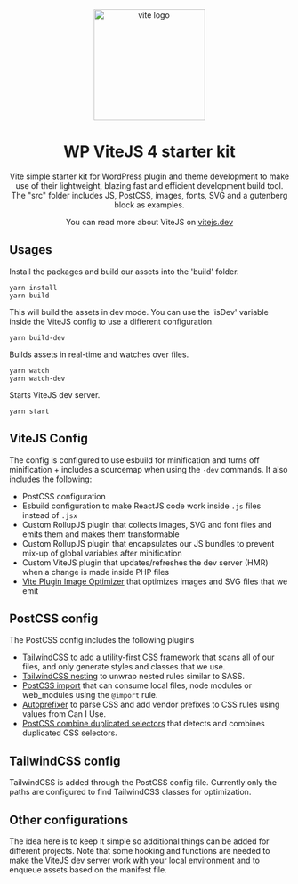 <div align="center">
  <a href="https://vitejs.dev/">
    <img width="200" height="200" hspace="10" src="https://vitejs.dev/logo.svg" alt="vite logo" />
  </a>
  <h1>WP ViteJS 4 starter kit</h1>
  <p>
Vite simple starter kit for WordPress plugin and theme development to make use of their lightweight, blazing fast and efficient development build tool. The "src" folder includes JS, PostCSS, images, fonts, SVG and a gutenberg block as examples.

You can read more about ViteJS on [vitejs.dev](https://vitejs.dev)
</p>
</div>

## Usages

Install the packages and build our assets into the 'build' folder.
```
yarn install
yarn build
```

This will build the assets in dev mode. You can use the 'isDev' variable inside the ViteJS config to use a different configuration.
```
yarn build-dev
```

Builds assets in real-time and watches over files.
```
yarn watch
yarn watch-dev
```

Starts ViteJS dev server.
```
yarn start
```

## ViteJS Config
The config is configured to use esbuild for minification and turns off minification + includes a sourcemap when using the `-dev` commands. It also includes the following:
- PostCSS configuration
- Esbuild configuration to make ReactJS code work inside `.js` files instead of `.jsx`
- Custom RollupJS plugin that collects images, SVG and font files and emits them and makes them transformable
- Custom RollupJS plugin that encapsulates our JS bundles to prevent mix-up of global variables after minification
- Custom ViteJS plugin that updates/refreshes the dev server (HMR) when a change is made inside PHP files
- [Vite Plugin Image Optimizer](https://github.com/FatehAK/vite-plugin-image-optimizer) that optimizes images and SVG files that we emit

## PostCSS config

The PostCSS config includes the following plugins
- [TailwindCSS](https://tailwindcss.com/docs/installation) to add a utility-first CSS framework that scans all of our files, and only generate styles and classes that we use.
- [TailwindCSS nesting](https://tailwindcss.com/docs/using-with-preprocessors#nesting) to unwrap nested rules similar to SASS.
- [PostCSS import](https://github.com/postcss/postcss-import) that can consume local files, node modules or web_modules using the `@import` rule.
- [Autoprefixer](https://github.com/postcss/autoprefixer) to parse CSS and add vendor prefixes to CSS rules using values from Can I Use.
- [PostCSS combine duplicated selectors](https://github.com/ChristianMurphy/postcss-combine-duplicated-selectors) that detects and combines duplicated CSS selectors.

## TailwindCSS config
TailwindCSS is added through the PostCSS config file. Currently only the paths are configured to find TailwindCSS classes for optimization.

## Other configurations
The idea here is to keep it simple so additional things can be added for different projects. Note that some hooking and functions are needed to make the ViteJS dev server work with your local environment and to enqueue assets based on the manifest file.